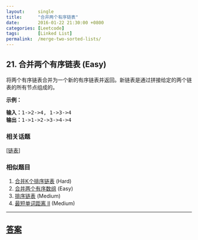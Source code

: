 ```yaml
---
layout:     single
title:      "合并两个有序链表"
date:       2016-01-22 21:30:00 +0800
categories: [Leetcode]
tags:       [Linked List]
permalink:  /merge-two-sorted-lists/
---
```


## 21. 合并两个有序链表 (Easy)

<p>将两个有序链表合并为一个新的有序链表并返回。新链表是通过拼接给定的两个链表的所有节点组成的。&nbsp;</p>

<p><strong>示例：</strong></p>

<pre><strong>输入：</strong>1-&gt;2-&gt;4, 1-&gt;3-&gt;4
<strong>输出：</strong>1-&gt;1-&gt;2-&gt;3-&gt;4-&gt;4
</pre>

### 相关话题
  [[链表](https://github.com/openset/leetcode/tree/master/tag/linked-list/README.md)]

### 相似题目
  1. [合并K个排序链表](/merge-k-sorted-lists) (Hard)
  1. [合并两个有序数组](/merge-sorted-array) (Easy)
  1. [排序链表](/sort-list) (Medium)
  1. [最短单词距离 II](/shortest-word-distance-ii) (Medium)

---

## [答案](https://github.com/openset/leetcode/tree/master/problems/merge-two-sorted-lists)

